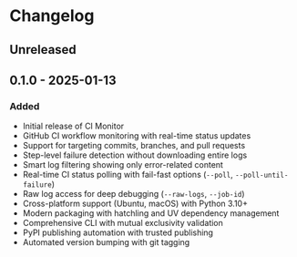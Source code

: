 # Changelog

<!-- loosely based on https://keepachangelog.com/en/1.0.0/ -->

## Unreleased

## 0.1.0 - 2025-01-13

### Added

- Initial release of CI Monitor
- GitHub CI workflow monitoring with real-time status updates
- Support for targeting commits, branches, and pull requests
- Step-level failure detection without downloading entire logs
- Smart log filtering showing only error-related content
- Real-time CI status polling with fail-fast options (`--poll`, `--poll-until-failure`)
- Raw log access for deep debugging (`--raw-logs`, `--job-id`)
- Cross-platform support (Ubuntu, macOS) with Python 3.10+
- Modern packaging with hatchling and UV dependency management
- Comprehensive CLI with mutual exclusivity validation
- PyPI publishing automation with trusted publishing
- Automated version bumping with git tagging